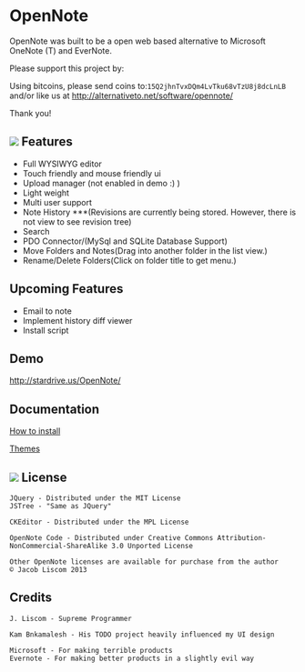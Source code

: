 OpenNote
=============
OpenNote was built to be a open web based alternative to Microsoft OneNote (T) and EverNote.

Please support this project by:

Using bitcoins, please send coins to:`15Q2jhnTvxDQm4LvTku68vTzU8j8dcLnLB`
and/or like us at http://alternativeto.net/software/opennote/

Thank you!

![][topLevel]
Features
--------
- Full WYSIWYG editor
- Touch friendly and mouse friendly ui
- Upload manager (not enabled in demo :) )
- Light weight
- Multi user support
- Note History ***(Revisions are currently being stored. However, there is not view to see revision tree)
- Search
- PDO Connector/(MySql and SQLite Database Support)
- Move Folders and Notes(Drag into another folder in the list view.)
- Rename/Delete Folders(Click on folder title to get menu.)

Upcoming Features
-----------------
- Email to note
- Implement history diff viewer
- Install script


Demo
-------
http://stardrive.us/OpenNote/

Documentation
-----------------
[How to install][Install]

[Themes][Themes]


![][dark]
License
-------
	JQuery - Distributed under the MIT License
	JSTree - "Same as JQuery"

	CKEditor - Distributed under the MPL License

	OpenNote Code - Distributed under Creative Commons Attribution-NonCommercial-ShareAlike 3.0 Unported License
	
	Other OpenNote licenses are available for purchase from the author
	© Jacob Liscom 2013
	
Credits
-------
	J. Liscom - Supreme Programmer

	Kam Bnkamalesh - His TODO project heavily influenced my UI design

	Microsoft - For making terrible products
	Evernote - For making better products in a slightly evil way

[topLevel]: https://raw.github.com/FoxUSA/OpenNote/master/Doc/screenShots/topLevel.png
[dark]: https://raw.github.com/FoxUSA/OpenNote/master/Doc/screenShots/dark1.png 

[Install]: https://github.com/FoxUSA/OpenNote/blob/master/Doc/Install.md
[Dependencies]: https://github.com/FoxUSA/OpenNote/blob/master/Doc/Dependencies.md
[Themes]: https://github.com/FoxUSA/OpenNote/blob/master/Doc/Themes.md
